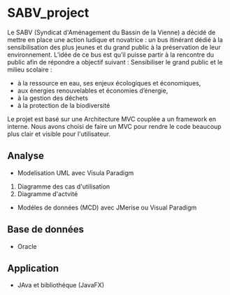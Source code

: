 # SABV_project

Le SABV (Syndicat d'Aménagement du Bassin de la Vienne) a décidé de mettre en place une action ludique et novatrice : un bus itinérant dédié
à la sensibilisation des plus jeunes et du grand public à la préservation de leur environnement.
L’idée de ce bus est qu’il puisse partir à la rencontre du public afin de répondre a objectif
suivant : Sensibiliser le grand public et le milieu scolaire :
* à la ressource en eau, ses enjeux écologiques et économiques,
* aux énergies renouvelables et économies d’énergie,
* à la gestion des déchets
* à la protection de la biodiversité

Le projet est basé sur une Architecture MVC couplée a un framework en interne. Nous avons choisi de faire un MVC pour rendre le code beaucoup plus clair et visible pour l'utilisateur. 

## Analyse
* Modelisation UML avec Visula Paradigm
1. Diagramme des cas d'utilisation
2. Diagramme d'actvité

* Modéles de données (MCD) avec JMerise ou  Visual Paradigm

## Base de données
* Oracle

## Application
* JAva et bibliothéque (JavaFX)